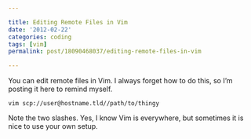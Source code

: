 ```yaml
---

title: Editing Remote Files in Vim
date: '2012-02-22'
categories: coding
tags: [vim]
permalink: post/18090468037/editing-remote-files-in-vim

---
```


You can edit remote files in Vim. I always forget how to do this, so I’m
posting it here to remind myself.

    vim scp://user@hostname.tld//path/to/thingy

Note the two slashes. Yes, I know Vim is everywhere, but sometimes it is
nice to use your own setup.
